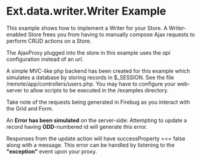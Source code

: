 # Ext.data.writer.Writer Example #

This example shows how to implement a Writer for your Store.  A Writer-enabled Store frees you from having to manually compose Ajax requests to perform CRUD actions on a Store.

The AjaxProxy plugged into the store in this example uses the *api* configuration instead of an *url*.

A simple MVC-like php backend has been created for this example which simulates a database by storing records in $_SESSION.  See the file /remote/app/controllers/users.php.  You may have to configure your web-server to allow scripts to be executed in the /examples directory.

Take note of the requests being generated in Firebug as you interact with the Grid and Form.

An **Error has been simulated** on the server-side:  Attempting to update a record having **ODD**-numbered id will generate this error.

Responses from the update action will have successProperty === false along with a message.  This error can be handled by listening to the **"exception"** event upon your proxy.
